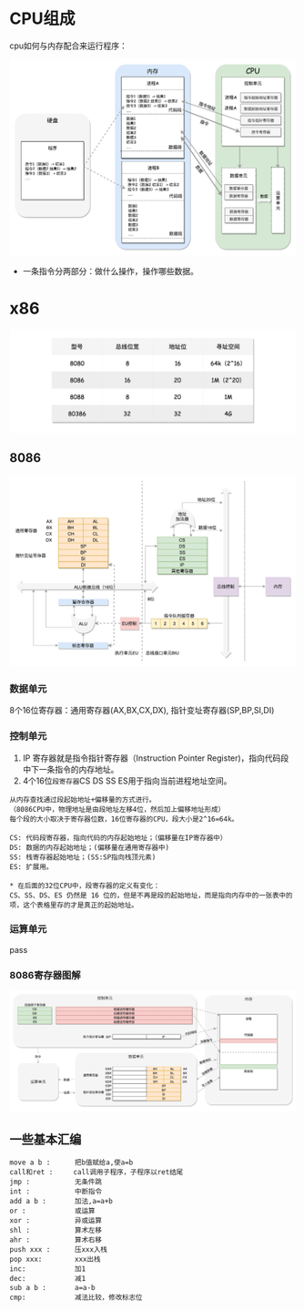 # CPU组成

cpu如何与内存配合来运行程序：

![image](https://raw.githubusercontent.com/ingangi/blog/master/img/cpu_run_process.jpeg)

* 一条指令分两部分：做什么操作，操作哪些数据。


# x86

![image](https://raw.githubusercontent.com/ingangi/blog/master/img/x86_bit.jpg)

## 8086

![image](https://raw.githubusercontent.com/ingangi/blog/master/img/8086.jpeg)

### 数据单元

8个16位寄存器：通用寄存器(AX,BX,CX,DX), 指针变址寄存器(SP,BP,SI,DI)
### 控制单元

1. IP 寄存器就是指令指针寄存器（Instruction Pointer Register)，指向代码段中下一条指令的内存地址。
2. 4个16位`段寄存器`CS DS SS ES用于指向当前进程地址空间。
```
从内存查找通过段起始地址+偏移量的方式进行。
（8086CPU中，物理地址是由段地址左移4位，然后加上偏移地址形成）
每个段的大小取决于寄存器位数，16位寄存器的CPU，段大小是2^16=64k。

CS: 代码段寄存器，指向代码的内存起始地址；（偏移量在IP寄存器中）
DS: 数据的内存起始地址；(偏移量在通用寄存器中)
SS: 栈寄存器起始地址；(SS:SP指向栈顶元素)
ES: 扩展用。

* 在后面的32位CPU中，段寄存器的定义有变化：
CS、SS、DS、ES 仍然是 16 位的，但是不再是段的起始地址，而是指向内存中的一张表中的项，这个表格里存的才是真正的起始地址。

```

### 运算单元
pass

### 8086寄存器图解

![image](https://raw.githubusercontent.com/ingangi/blog/master/img/8086_reg.jpeg)

## 一些基本汇编
```
move a b :      把b值赋给a,使a=b
call和ret :     call调用子程序，子程序以ret结尾
jmp :           无条件跳
int :           中断指令
add a b :       加法,a=a+b
or :            或运算
xor :           异或运算
shl :           算术左移
ahr :           算术右移
push xxx :      压xxx入栈
pop xxx:        xxx出栈
inc:            加1
dec:            减1
sub a b :       a=a-b
cmp:            减法比较，修改标志位
```
